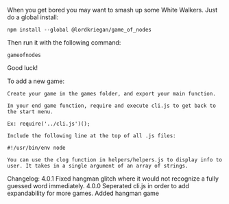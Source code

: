 When you get bored you may want to smash up some White Walkers. 
Just do a global install:

    npm install --global @lordkriegan/game_of_nodes

Then run it with the following command:

    gameofnodes

Good luck!

To add a new game:

    Create your game in the games folder, and export your main function.
    
    In your end game function, require and execute cli.js to get back to the start menu.

    Ex: require('../cli.js')();

    Include the following line at the top of all .js files: 

    #!/usr/bin/env node

    You can use the clog function in helpers/helpers.js to display info to user. It takes in a single argument of an array of strings.

Changelog:
4.0.1
Fixed hangman glitch where it would not recognize a fully guessed word immediately.
4.0.0
Seperated cli.js in order to add expandability for more games.
Added hangman game
